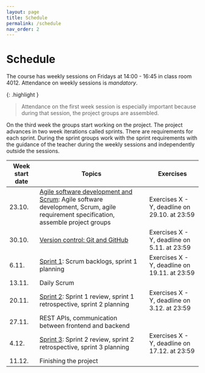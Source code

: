 ```yaml
---
layout: page
title: Schedule
permalink: /schedule
nav_order: 2
---
```


# Schedule

The course has weekly sessions on Fridays at 14:00 - 16:45 in class room 4012. Attendance on weekly sessions is _mandatory_.

{: .highlight }

> Attendance on the first week session is especially important because during that session, the project groups are assembled.

On the third week the groups start working on the project. The project advances in two week iterations called sprints. There are requirements for each sprint. During the sprint groups work with the sprint requirements with the guidance of the teacher during the weekly sessions and independently outside the sessions.

| Week start date | Topics                                                                                                                                                              | Exercises                                    |
| --------------- | ------------------------------------------------------------------------------------------------------------------------------------------------------------------- | -------------------------------------------- |
| 23.10.          | [Agile software development and Scrum](/agile-software-development): Agile software development, Scrum, agile requirement specification, assemble project groups | Exercises X - Y, deadline on 29.10. at 23:59 |
| 30.10.          | [Version control: Git and GitHub](/git)                                                                                                                             | Exercises X - Y, deadline on 5.11. at 23:59  |
| 6.11.           | [Sprint 1](/sprint-1): Scrum backlogs, sprint 1 planning                                                                                                            | Exercises X - Y, deadline on 19.11. at 23:59 |
| 13.11.          | Daily Scrum                                                                                                                                                         |                                              |
| 20.11.          | [Sprint 2](/sprint-2): Sprint 1 review, sprint 1 retrospective, sprint 2 planning                                                                                   | Exercises X - Y, deadline on 3.12. at 23:59  |
| 27.11.          | REST APIs, communication between frontend and backend                                                                                                               |                                              |
| 4.12.           | [Sprint 3](/sprint-3): Sprint 2 review, sprint 2 retrospective, sprint 3 planning                                                                                   | Exercises X - Y, deadline on 17.12. at 23:59 |
| 11.12.          | Finishing the project                                                                                                                                               |                                              |
